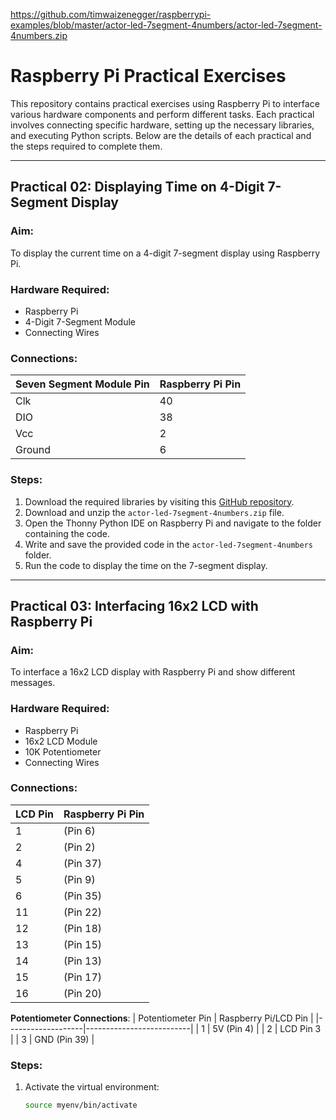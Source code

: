https://github.com/timwaizenegger/raspberrypi-examples/blob/master/actor-led-7segment-4numbers/actor-led-7segment-4numbers.zip












# Raspberry Pi Practical Exercises

This repository contains practical exercises using Raspberry Pi to interface various hardware components and perform different tasks. Each practical involves connecting specific hardware, setting up the necessary libraries, and executing Python scripts. Below are the details of each practical and the steps required to complete them.

---

## Practical 02: Displaying Time on 4-Digit 7-Segment Display

### Aim:
To display the current time on a 4-digit 7-segment display using Raspberry Pi.

### Hardware Required:
- Raspberry Pi
- 4-Digit 7-Segment Module
- Connecting Wires

### Connections:
| Seven Segment Module Pin | Raspberry Pi Pin  |
|--------------------------|-------------------|
| Clk                      | 40           |
| DIO                      | 38           |
| Vcc                      | 2      |
| Ground                   | 6       |

### Steps:
1. Download the required libraries by visiting this [GitHub repository](https://github.com/timwaizenegger/raspberrypi-examples/tree/master/actor-led-7segment-4numbers).
2. Download and unzip the `actor-led-7segment-4numbers.zip` file.
3. Open the Thonny Python IDE on Raspberry Pi and navigate to the folder containing the code.
4. Write and save the provided code in the `actor-led-7segment-4numbers` folder.
5. Run the code to display the time on the 7-segment display.

---

## Practical 03: Interfacing 16x2 LCD with Raspberry Pi

### Aim:
To interface a 16x2 LCD display with Raspberry Pi and show different messages.

### Hardware Required:
- Raspberry Pi
- 16x2 LCD Module
- 10K Potentiometer
- Connecting Wires

### Connections:
| LCD Pin | Raspberry Pi Pin   |
|---------|--------------------|
| 1       | (Pin 6)        |
| 2       | (Pin 2)         |
| 4       | (Pin 37)   |
| 5       | (Pin 9)        |
| 6       | (Pin 35)   |
| 11      | (Pin 22)   |
| 12      | (Pin 18)   |
| 13      | (Pin 15)   |
| 14      | (Pin 13)   |
| 15      | (Pin 17)        |
| 16      | (Pin 20)       |

**Potentiometer Connections**:
| Potentiometer Pin | Raspberry Pi/LCD Pin     |
|-------------------|--------------------------|
| 1                 | 5V (Pin 4)               |
| 2                 | LCD Pin 3                |
| 3                 | GND (Pin 39)             |

### Steps:
1. Activate the virtual environment: 
   ```bash
   source myenv/bin/activate
